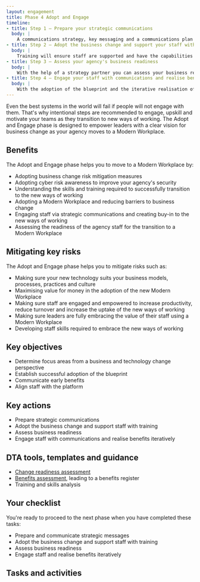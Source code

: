 ```yaml
---
layout: engagement 
title: Phase 4 Adopt and Engage
timeline: 
- title: Step 1 – Prepare your strategic communications
  body: | 
    A communications strategy, key messaging and a communications plan will set you up for success in engaging your audiences about the new ways of working. Your business transformation narrative will inform your communications strategy and key messaging in order to reach your key audience groups. Your communications strategy will then inform your communications plan, including mapped user journeys, communications activities and key touch points to engage your key audiences.
- title: Step 2 – Adopt the business change and support your staff with training
  body: | 
    Training will ensure staff are supported and have the capabilities they need to adopt the new ways of working. Timely training will support staff to use the Modern Workplace services for the first time by upskilling via e-Learning, face-to-face training and peer training.
- title: Step 3 – Assess your agency's business readiness
  body: | 
    With the help of a strategy partner you can assess your business readiness and the business change impacts associated with adopting a Modern Workplace. A business readiness assessment will help you to understand which divisions within your agency are ready to adopt the new ways of working. The assessment may include skills, culture, willingness to adopt the business change, leadership and staff support, and other drivers and risks to a successful adoption.  
- title: Step 4 – Engage your staff with communications and realise benefits iteratively
  body: | 
    With the adoption of the blueprint and the iterative realisation of benefits associated with the Modern Workplace, it's important to engage staff with cut-through communications. A carefully crafted communications plan will inform timely communications activities that will engage staff with the new ways of working and share the early benefits your agency is starting to see. You could also review [key messaging](/about/engagement/key-messaging.html) that we have provided which can help you sell the change to various stakeholders in your organisation.
---
```


Even the best systems in the world will fail if people will not engage with them. That's why intentional steps are recommended to engage, upskill and motivate your teams as they transition to new ways of working. The Adopt and Engage phase is designed to empower leaders with a clear vision for business change as your agency moves to a Modern Workplace. 

## Benefits 

The Adopt and Engage phase helps you to move to a Modern Workplace by: 

* Adopting business change risk mitigation measures
* Adopting cyber risk awareness to improve your agency's security
* Understanding the skills and training required to successfully transition to the new ways of working
* Adopting a Modern Workplace and reducing barriers to business change 
* Engaging staff via strategic communications and creating buy-in to the new ways of working
* Assessing the readiness of the agency staff for the transition to a Modern Workplace

## Mitigating key risks

The Adopt and Engage phase helps you to mitigate risks such as: 

* Making sure your new technology suits your business models, processes, practices and culture
* Maximising value for money in the adoption of the new Modern Workplace
* Making sure staff are engaged and empowered to increase productivity, reduce turnover and increase the uptake of the new ways of working
* Making sure leaders are fully embracing the value of their staff using a Modern Workplace
* Developing staff skills required to embrace the new ways of working


## Key objectives 

* Determine focus areas from a business and technology change perspective
* Establish successful adoption of the blueprint
* Communicate early benefits
* Align staff with the platform

## Key actions 

* Prepare strategic communications
* Adopt the business change and support staff with training
* Assess business readiness
* Engage staff with communications and realise benefits iteratively

## DTA tools, templates and guidance

* [Change readiness assessment](/assets/files/pdf/dta-change-impact-assessment.xlsx)
* [Benefits assessment](/assets/files/pdf/dta-benefits-assessment-toolkit.pdf), leading to a benefits register
* Training and skills analysis

## Your checklist  

You're ready to proceed to the next phase when you have completed these tasks:

* Prepare and communicate strategic messages 
* Adopt the business change and support staff with training
* Assess business readiness 
* Engage staff and realise benefits iteratively

## Tasks and activities
